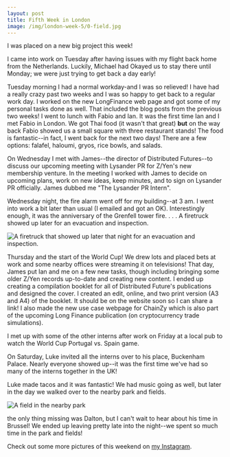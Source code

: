 ```yaml
---
layout: post
title: Fifth Week in London
image: /img/london-week-5/0-field.jpg
---
```


I was placed on a new big project this week!

I came into work on Tuesday after having issues with my flight back home from the Netherlands. Luckily, Michael had Okayed us to stay there until Monday; we were just trying to get back a day early!

Tuesday morning I had a normal workday-and I was so relieved! I have had a really crazy past two weeks and 
I was so happy to get back to a regular work day. I worked on the new LongFinance web page and got some of my personal tasks done as well. That included the blog posts from the previous two weeks!
I went to lunch with Fabio and Ian. It was the first time Ian and I met Fabio in London. We got Thai food (it wasn't that great) **but** on the way back Fabio showed us a small square with three restaurant stands! The food is fantastic--in fact, I went back for the next two days! There are a few options: falafel, haloumi, gryos, rice bowls, and salads.
 
On Wednesday I met with James--the director of Distributed Futures--to discuss our upcoming meeting with Lysander PR for Z/Yen's new membership venture. In the meeting I worked with James to decide on upcoming plans, work on new ideas, keep minutes, and to sign on Lysander PR officially. James dubbed me "The Lysander PR Intern". 

Wednesday night, the fire alarm went off for my building--at 3 am. I went into work a bit later than usual (I emailed and got an OK). Interestingly enough, it was the anniversary of the Grenfell tower fire. . . .
A firetruck showed up later for an evacuation and inspection.

![A firetruck that showed up later that night for an evacuation and inspection.](https://i.imgur.com/Lq7lNqH.jpg)

Thursday and the start of the World Cup! We drew lots and placed bets at work and some nearby offices were streaming it on televisions! 
That day, James put Ian and me on a few new tasks, though including bringing some older Z/Yen records up-to-date and creating new content. I ended up creating a compilation booklet for all of Distributed Future's publications and designed the cover. I created an edit, online, and two print version (A3 and A4) of the booklet. It should be on the website soon so I can share a link! I also made the new use case webpage for ChainZy which is also part of the upcoming Long Finance publication (on cryptocurrency trade simulations).

I met up with some of the other interns after work on Friday at a local pub to watch the World Cup Portugal vs. Spain game.

On Saturday, Luke invited all the interns over to his place, Buckenham Palace. Nearly everyone showed up--it was the first time we've had so many of the interns together in the UK!

Luke made tacos and it was fantastic! We had music going as well, but later in the day we walked over to the nearby park and fields.

![A field in the nearby park](https://i.imgur.com/oV41JVt.jpg)

the only thing missing was Dalton, but I can't wait to hear about his time in Brussel!
We ended up leaving pretty late into the night--we spent so much time in the park and fields!

Check out some more pictures of this weekend on [my Instagram](https://www.instagram.com/nishnha/).